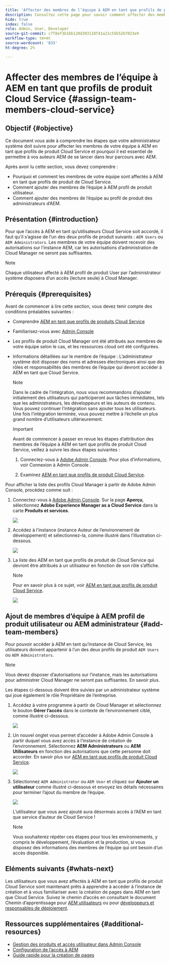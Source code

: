 ```yaml
---
title: 'Affecter des membres de l’équipe à AEM en tant que profils de produit Cloud Service '
description: Consultez cette page pour savoir comment affecter des membres de l’équipe à AEM en tant que profils de produit Cloud Service
hide: true
index: false
role: Admin, User, Developer
source-git-commit: c7f8ef3b1bb120d393118f41a21c55b52bf023e9
workflow-type: tm+mt
source-wordcount: '833'
ht-degree: 2%

---
```



# Affecter des membres de l’équipe à AEM en tant que profils de produit Cloud Service {#assign-team-members-cloud-service}

## Objectif {#objective}

Ce document vous aide à comprendre les étapes que votre administrateur système doit suivre pour affecter les membres de votre équipe à AEM en tant que profils de produit Cloud Service et pourquoi il est essentiel de permettre à vos auteurs AEM de se lancer dans leur parcours avec AEM.

Après avoir lu cette section, vous devez comprendre :

* Pourquoi et comment les membres de votre équipe sont affectés à AEM en tant que profils de produit de Cloud Service.
* Comment ajouter des membres de l’équipe à AEM profil de produit utilisateur.
* Comment ajouter des membres de l’équipe au profil de produit des administrateurs d’AEM.


## Présentation {#introduction}

Pour que l’accès à AEM en tant qu’utilisateurs Cloud Service soit accordé, il faut qu’il s’agisse de l’un des deux profils de produit suivants :  `AEM Users` ou `AEM Administrators`. Les membres de votre équipe doivent recevoir des autorisations sur l’instance AEM, car les autorisations d’administration de Cloud Manager ne seront pas suffisantes.

>[!NOTE]
>Chaque utilisateur affecté à AEM profil de produit User par l’administrateur système disposera d’un accès (lecture seule) à Cloud Manager.

## Prérequis {#prerequisites}

Avant de commencer à lire cette section, vous devez tenir compte des conditions préalables suivantes :

* Comprendre [AEM en tant que profils de produits Cloud Service](https://experienceleague.adobe.com/docs/experience-manager-cloud-service/onboarding/onboarding-concepts/aem-cs-team-product-profiles.html?lang=en#aem-product-profiles)
* Familiarisez-vous avec [Admin Console](https://experienceleague.adobe.com/docs/experience-manager-cloud-service/onboarding/onboarding-concepts/admin-console.html?lang=en)
* Les profils de produit Cloud Manager ont été attribués aux membres de votre équipe selon le cas, et les ressources cloud ont été configurées.
* Informations détaillées sur le membre de l’équipe : L’administrateur système doit disposer des noms et adresses électroniques ainsi que des rôles et responsabilités des membres de l’équipe qui devront accéder à AEM en tant que Cloud Service.

   >[!NOTE]
   >Dans le cadre de l’intégration, nous vous recommandons d’ajouter initialement des utilisateurs qui participeront aux tâches immédiates, tels que les administrateurs, les développeurs et les auteurs de contenu. Vous pouvez continuer l’intégration sans ajouter tous les utilisateurs. Une fois l’intégration terminée, vous pouvez mettre à l’échelle un plus grand nombre d’utilisateurs ultérieurement.


   >[!IMPORTANT]
   >Avant de commencer à passer en revue les étapes d’attribution des membres de l’équipe à AEM en tant que profils de produit Cloud Service, veillez à suivre les deux étapes suivantes :
   >
   >1. Connectez-vous à [Adobe Admin Console](https://experienceleague.adobe.com/docs/experience-manager-cloud-service/onboarding/onboarding-concepts/admin-console.html?lang=en). Pour plus d’informations, voir Connexion à Admin Console .
   >
   >1. Examinez [AEM en tant que profils de produit Cloud Service](https://experienceleague.adobe.com/docs/experience-manager-cloud-service/onboarding/onboarding-concepts/aem-cs-team-product-profiles.html?lang=en#aem-product-profiles).


Pour afficher la liste des profils Cloud Manager à partir de Adobe Admin Console, procédez comme suit :

1. Connectez-vous à [Adobe Admin Console](https://adminconsole.adobe.com/). Sur la page **Aperçu**, sélectionnez **Adobe Experience Manager as a Cloud Service** dans la carte **Produits et services**.

   ![](/help/journey-onboarding/assets/assign-team1.png)

1. Accédez à l’instance (instance Auteur de l’environnement de développement) et sélectionnez-la, comme illustré dans l’illustration ci-dessous.

   ![](/help/journey-onboarding/assets/cloud-profiles-1.png)


1. La liste des AEM en tant que profils de produit de Cloud Service qui devront être attribués à un utilisateur en fonction de son rôle s’affiche.

   >[!NOTE]
   >Pour en savoir plus à ce sujet, voir [AEM en tant que profils de produit Cloud Service](https://experienceleague.adobe.com/docs/experience-manager-cloud-service/onboarding/onboarding-concepts/aem-cs-team-product-profiles.html?lang=en#aem-product-profiles).

   ![](/help/journey-onboarding/assets/cloud-profiles-2.png)


## Ajout de membres d’équipe à AEM profil de produit utilisateur ou AEM administrateur {#add-team-members}

Pour pouvoir accéder à AEM en tant qu’instance de Cloud Service, les utilisateurs doivent appartenir à l’un des deux profils de produit `AEM Users` ou `AEM Administrators`.

>[!NOTE]
>Vous devez disposer d’autorisations sur l’instance, mais les autorisations pour administrer Cloud Manager ne seront pas suffisantes. En savoir plus.

Les étapes ci-dessous doivent être suivies par un administrateur système qui joue également le rôle Propriétaire de l’entreprise.

1. Accédez à votre programme à partir de Cloud Manager et sélectionnez le bouton **Gérer l’accès** dans le contexte de l’environnement ciblé, comme illustré ci-dessous.

   ![](/help/journey-onboarding/assets/add-team1.png)

1. Un nouvel onglet vous permet d’accéder à Adobe Admin Console à partir duquel vous avez accès à l’instance de création de l’environnement. Sélectionnez **AEM Administrateurs** ou **AEM Utilisateurs** en fonction des autorisations que cette personne doit accorder. En savoir plus sur [AEM en tant que profils de produit Cloud Service](https://experienceleague.adobe.com/docs/experience-manager-cloud-service/onboarding/onboarding-concepts/aem-cs-team-product-profiles.html?lang=en#aem-product-profiles).

   ![](/help/journey-onboarding/assets/add-team2.png)

1. Sélectionnez `AEM Administrator` ou `AEM User` et cliquez sur **Ajouter un utilisateur** comme illustré ci-dessous et envoyez les détails nécessaires pour terminer l’ajout du membre de l’équipe.

   ![](/help/journey-onboarding/assets/add-team3.png)

   L’utilisateur que vous avez ajouté aura désormais accès à l’AEM en tant que service d’auteur de Cloud Service !

   >[!NOTE]
   >Vous souhaiterez répéter ces étapes pour tous les environnements, y compris le développement, l’évaluation et la production, si vous disposez des informations des membres de l’équipe qui ont besoin d’un accès disponible.


## Eléments suivants {#whats-next}

Les utilisateurs que vous avez affectés à AEM en tant que profils de produit Cloud Service sont maintenant prêts à apprendre à accéder à l’instance de création et à vous familiariser avec la création de pages dans AEM en tant que Cloud Service. Suivez le chemin d’accès en consultant le document Chemin d’apprentissage pour [AEM utilisateurs](/help/journey-onboarding/sysadmin/learning-path-aem-users.md) ou pour [développeurs et responsables de déploiement](/help/journey-onboarding/sysadmin/learning-path-developers-deploymentmanagers.md).

## Ressources supplémentaires {#additional-resources}

* [Gestion des produits et accès utilisateur dans Admin Console](https://experienceleague.adobe.com/docs/experience-manager-cloud-service/security/ims-support.html?lang=en#managing-products-and-user-access-in-admin-console)
* [Configuration de l’accès à AEM](https://experienceleague.adobe.com/docs/experience-manager-learn/cloud-service/accessing/walk-through.html?lang=en)
* [Guide rapide pour la création de pages](https://experienceleague.adobe.com/docs/experience-manager-cloud-service/sites/authoring/getting-started/quick-start.html?lang=en)